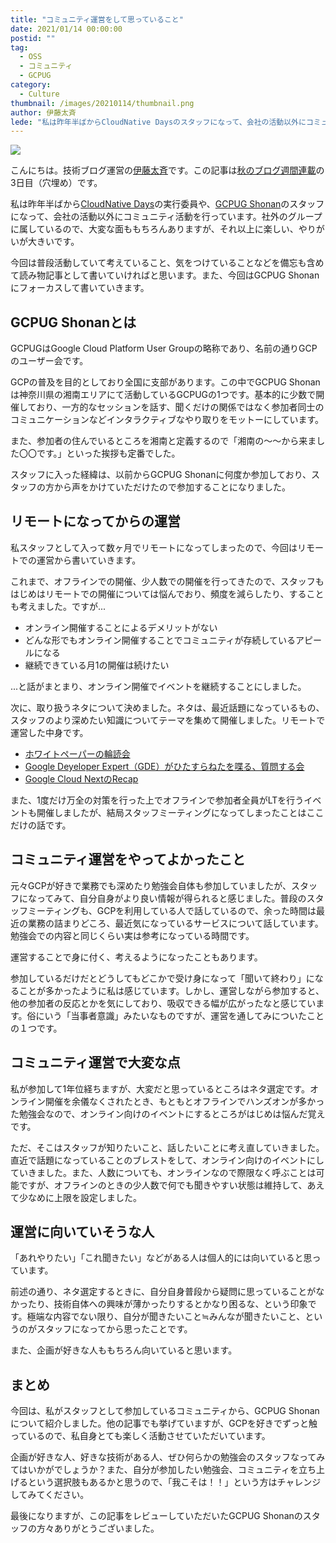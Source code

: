 ```yaml
---
title: "コミュニティ運営をして思っていること"
date: 2021/01/14 00:00:00
postid: ""
tag:
  - OSS
  - コミュニティ
  - GCPUG
category:
  - Culture
thumbnail: /images/20210114/thumbnail.png
author: 伊藤太斉
lede: "私は昨年半ばからCloudNative Daysのスタッフになって、会社の活動以外にコミュニティ活動を行っています。社外のグループに属しているので、大変な面ももちろんありますが、それ以上に楽しい、やりがいが大きいです。"
---
```


<img src="/images/20210114/4e4202b879470495078b35350428bb40.png" class="img-small-size" loading="lazy">

こんにちは。技術ブログ運営の[伊藤太斉](https://twitter.com/kaedemalu)です。この記事は[秋のブログ週間連載](/articles/20201026/)の3日目（穴埋め）です。

私は昨年半ばから[CloudNative Days](https://cloudnativedays.jp/)の実行委員や、[GCPUG Shonan](https://gcpug-shonan.connpass.com/)のスタッフになって、会社の活動以外にコミュニティ活動を行っています。社外のグループに属しているので、大変な面ももちろんありますが、それ以上に楽しい、やりがいが大きいです。

今回は普段活動していて考えていること、気をつけていることなどを備忘も含めて読み物記事として書いていければと思います。また、今回はGCPUG Shonanにフォーカスして書いていきます。

## GCPUG Shonanとは

GCPUGはGoogle Cloud Platform User Groupの略称であり、名前の通りGCPのユーザー会です。

GCPの普及を目的としており全国に支部があります。この中でGCPUG Shonanは神奈川県の湘南エリアにて活動しているGCPUGの1つです。基本的に少数で開催しており、一方的なセッションを話す、聞くだけの関係ではなく参加者同士のコミュニケーションなどインタラクティブなやり取りをモットーにしています。

また、参加者の住んでいるところを湘南と定義するので「湘南の〜〜から来ました〇〇です。」といった挨拶も定番でした。

スタッフに入った経緯は、以前からGCPUG Shonanに何度か参加しており、スタッフの方から声をかけていただけたので参加することになりました。

## リモートになってからの運営

私スタッフとして入って数ヶ月でリモートになってしまったので、今回はリモートでの運営から書いていきます。

これまで、オフラインでの開催、少人数での開催を行ってきたので、スタッフもはじめはリモートでの開催については悩んでおり、頻度を減らしたり、することも考えました。ですが...

- オンライン開催することによるデメリットがない
- どんな形でもオンライン開催することでコミュニティが存続しているアピールになる
- 継続できている月1の開催は続けたい

...と話がまとまり、オンライン開催でイベントを継続することにしました。

次に、取り扱うネタについて決めました。ネタは、最近話題になっているもの、スタッフのより深めたい知識についてテーマを集めて開催しました。リモートで運営した中身です。

- [ホワイトペーパーの輪読会](https://gcpug-shonan.connpass.com/event/179246/)
- [Google Deyeloper Expert（GDE）がひたすらねたを喋る、質問する会](https://gcpug-shonan.connpass.com/event/190937/)
- [Google Cloud NextのRecap](https://gcpug-shonan.connpass.com/event/189674/)

また、1度だけ万全の対策を行った上でオフラインで参加者全員がLTを行うイベントも開催しましたが、結局スタッフミーティングになってしまったことはここだけの話です。

## コミュニティ運営をやってよかったこと

元々GCPが好きで業務でも深めたり勉強会自体も参加していましたが、スタッフになってみて、自分自身がより良い情報が得られると感じました。普段のスタッフミーティングも、GCPを利用している人で話しているので、余った時間は最近の業務の詰まりどころ、最近気になっているサービスについて話しています。勉強会での内容と同じくらい実は参考になっている時間です。

運営することで身に付く、考えるようになったこともあります。

参加しているだけだとどうしてもどこかで受け身になって「聞いて終わり」になることが多かったように私は感じています。しかし、運営しながら参加すると、他の参加者の反応とかを気にしており、吸収できる幅が広がったなと感じています。俗にいう「当事者意識」みたいなものですが、運営を通してみについたことの１つです。

## コミュニティ運営で大変な点

私が参加して1年位経ちますが、大変だと思っているところはネタ選定です。オンライン開催を余儀なくされたとき、もともとオフラインでハンズオンが多かった勉強会なので、オンライン向けのイベントにするところがはじめは悩んだ覚えです。

ただ、そこはスタッフが知りたいこと、話したいことに考え直していきました。直近で話題になっていることのブレストをして、オンライン向けのイベントにしていきました。また、人数についても、オンラインなので際限なく呼ぶことは可能ですが、オフラインのときの少人数で何でも聞きやすい状態は維持して、あえて少なめに上限を設定しました。

## 運営に向いていそうな人

「あれやりたい」「これ聞きたい」などがある人は個人的には向いていると思っています。

前述の通り、ネタ選定するときに、自分自身普段から疑問に思っていることがなかったり、技術自体への興味が薄かったりするとかなり困るな、という印象です。極端な内容でない限り、自分が聞きたいこと≒みんなが聞きたいこと、というのがスタッフになってから思ったことです。

また、企画が好きな人ももちろん向いていると思います。

## まとめ

今回は、私がスタッフとして参加しているコミュニティから、GCPUG Shonanについて紹介しました。他の記事でも挙げていますが、GCPを好きでずっと触っているので、私自身とても楽しく活動させていただいています。

企画が好きな人、好きな技術がある人、ぜひ何らかの勉強会のスタッフなってみてはいかがでしょうか？また、自分が参加したい勉強会、コミュニティを立ち上げるという選択肢もあるかと思うので、「我こそは！！」という方はチャレンジしてみてください。

最後になりますが、この記事をレビューしていただいたGCPUG Shonanのスタッフの方々ありがとうございました。
